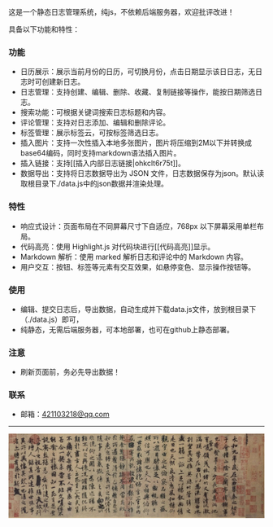 这是一个静态日志管理系统，纯js，不依赖后端服务器，欢迎批评改进！

具备以下功能和特性：

### 功能
- 日历展示：展示当前月份的日历，可切换月份，点击日期显示该日日志，无日志时可创建新日志。
- 日志管理：支持创建、编辑、删除、收藏、复制链接等操作，能按日期筛选日志。
- 搜索功能：可根据关键词搜索日志标题和内容。
- 评论管理：支持对日志添加、编辑和删除评论。
- 标签管理：展示标签云，可按标签筛选日志。
- 插入图片：支持一次性插入本地多张图片，图片将压缩到2M以下并转换成base64编码，同时支持markdown语法插入图片。
- 插入链接：支持[[插入内部日志链接|ohkclt6r75t]]。
- 数据导出：支持将日志数据导出为 JSON 文件，日志数据保存为json。默认读取根目录下./data.js中的json数据并渲染处理。

### 特性
- 响应式设计：页面布局在不同屏幕尺寸下自适应，768px 以下屏幕采用单栏布局。
- 代码高亮：使用 Highlight.js 对代码块进行[[代码高亮]]显示。
- Markdown 解析：使用 marked 解析日志和评论中的 Markdown 内容。
- 用户交互：按钮、标签等元素有交互效果，如悬停变色、显示操作按钮等。

### 使用

- 编辑、提交日志后，导出数据，自动生成并下载data.js文件，放到根目录下（./data.js）即可，
- 纯静态，无需后端服务器，可本地部署，也可在github上静态部署。

### 注意

- 刷新页面前，务必先导出数据！

### 联系

- 邮箱：421103218@qq.com

---


![](./assets/home.png)
